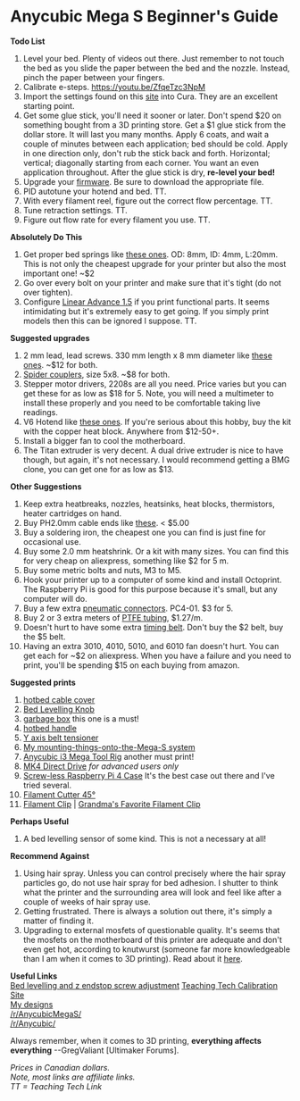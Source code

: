 # Anycubic Mega S Beginner's Guide
**Todo List**
1. Level your bed. Plenty of videos out there. Just remember to not touch the bed as you slide the paper between the bed and the nozzle. Instead, pinch the paper between your fingers.
2. Calibrate e-steps. https://youtu.be/ZfqeTzc3NpM
3. Import the settings found on this [site](https://cubprin.com/en/how-to-set-up-cura-free-print-settings/) into Cura. They are an excellent starting point.
4. Get some glue stick, you'll need it sooner or later. Don't spend $20 on something bought from a 3D printing store. Get a $1 glue stick from the dollar store. It will last you many months. Apply 6 coats, and wait a couple of minutes between each application; bed should be cold. Apply in one direction only, don't rub the stick back and forth. Horizontal; vertical; diagonally starting from each corner. You want an even application throughout. After the glue stick is dry, **re-level your bed!**
5. Upgrade your [firmware](https://github.com/knutwurst/Marlin-2-0-x-Anycubic-i3-MEGA-S). Be sure to download the appropriate file.
6. PID autotune your hotend and bed. TT.
7. With every filament reel, figure out the correct flow percentage. TT.
8. Tune retraction settings. TT.
9. Figure out flow rate for every filament you use. TT.

**Absolutely Do This**
1. Get proper bed springs like [these ones](https://s.click.aliexpress.com/e/_9y5hks). OD: 8mm, ID: 4mm, L:20mm. This is not only the cheapest upgrade for your printer but also the most important one! ~$2
2. Go over every bolt on your printer and make sure that it's tight (do not over tighten).
3. Configure [Linear Advance 1.5](https://marlinfw.org/tools/lin_advance/k-factor.html) if you print functional parts. It seems intimidating but it's extremely easy to get going. If you simply print models then this can be ignored I suppose. TT.

**Suggested upgrades**
1. 2 mm lead, lead screws. 330 mm length x 8 mm diameter like [these ones](https://s.click.aliexpress.com/e/_98geZW). ~$12 for both.
2. [Spider couplers](https://s.click.aliexpress.com/e/_9fq93e), size 5x8. ~$8 for both.
3. Stepper motor drivers, 2208s are all you need. Price varies but you can get these for as low as $18 for 5. Note, you will need a multimeter to install these properly and you need to be comfortable taking live readings.
4. V6 Hotend like [these ones](https://s.click.aliexpress.com/e/_9xaSg4). If you're serious about this hobby, buy the kit with the copper heat block. Anywhere from $12-50+. 
5. Install a bigger fan to cool the motherboard.
6. The Titan extruder is very decent. A dual drive extruder is nice to have though, but again, it's not necessary. I would recommend getting a BMG clone, you can get one for as low as $13.

**Other Suggestions**
1. Keep extra heatbreaks, nozzles, heatsinks, heat blocks, thermistors, heater cartridges on hand. 
2. Buy PH2.0mm cable ends like [these](https://s.click.aliexpress.com/e/_AYLJ64). < $5.00
3. Buy a soldering iron, the cheapest one you can find is just fine for occasional use.
4. Buy some 2.0 mm heatshrink. Or a kit with many sizes. You can find this for very cheap on aliexpress, something like $2 for 5 m.
5. Buy some metric bolts and nuts, M3 to M5.
6. Hook your printer up to a computer of some kind and install Octoprint. The Raspberry Pi is good for this purpose because it's small, but any computer will do.
7. Buy a few extra [pneumatic connectors](https://s.click.aliexpress.com/e/_9HIA9W). PC4-01. $3 for 5.
8. Buy 2 or 3 extra meters of [PTFE tubing](https://s.click.aliexpress.com/e/_A9WezE), $1.27/m.
9. Doesn't hurt to have some extra [timing belt](https://s.click.aliexpress.com/e/_9JFgDm). Don't buy the $2 belt, buy the $5 belt.
10. Having an extra 3010, 4010, 5010, and 6010 fan doesn't hurt. You can get each for ~$2 on aliexpress. When you have a failure and you need to print, you'll be spending $15 on each buying from amazon.

**Suggested prints**
1. [hotbed cable cover](https://www.thingiverse.com/thing:3363489)
2. [Bed Levelling Knob](https://www.thingiverse.com/thing:3145976)
3. [garbage box](https://www.thingiverse.com/thing:2835257) this one is a must!
4. [hotbed handle](https://www.thingiverse.com/thing:3217199)
5. [Y axis belt tensioner](https://www.thingiverse.com/thing:4309212)
6. [My mounting-things-onto-the-Mega-S system](https://www.thingiverse.com/thing:4865663)
7. [Anycubic i3 Mega Tool Rig](https://www.thingiverse.com/thing:2793693) another must print!
8. [MK4 Direct Drive](https://www.thingiverse.com/thing:4469339) *for advanced users only*
9. [Screw-less Raspberry Pi 4 Case](https://www.thingiverse.com/thing:3723561) It's the best case out there and I've tried several.
10. [Filament Cutter 45° ](https://www.printables.com/model/67509-filament-cutter-45deg)
11. [Filament Clip](https://www.printables.com/model/3458-filament-clip-v8) | [Grandma's Favorite Filament Clip](https://www.printables.com/model/24371-grandmas-favorite-filament-clip)

**Perhaps Useful**
1. A bed levelling sensor of some kind. This is not a necessary at all!

**Recommend Against**
1. Using hair spray. Unless you can control precisely where the hair spray particles go, do not use hair spray for bed adhesion. I shutter to think what the printer and the surrounding area will look and feel like after a couple of weeks of hair spray use.
2. Getting frustrated. There is always a solution out there, it's simply a matter of finding it.
3. Upgrading to external mosfets of questionable quality. It's seems that the mosfets on the motherboard of this printer are adequate and don't even get hot, according to knutwurst (someone far more knowledgeable than I am when it comes to 3D printing). Read about it [here](https://github.com/knutwurst/Marlin-2-0-x-Anycubic-i3-MEGA-S).

**Useful Links**  
[Bed levelling and z endstop screw adjustment](https://youtu.be/6QhUgq4C008)
[Teaching Tech Calibration Site](https://teachingtechyt.github.io/)  
[My designs](https://www.thingiverse.com/bassamanator/designs)  
[/r/AnycubicMegaS/](https://www.reddit.com/r/AnycubicMegaS/)  
[/r/Anycubic/](https://www.reddit.com/r/Anycubic/)  

Always remember, when it comes to 3D printing, **everything affects everything** --GregValiant [Ultimaker Forums].

*Prices in Canadian dollars.*  
*Note, most links are affiliate links.*  
*TT = Teaching Tech Link*
